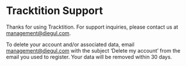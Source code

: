 <html lang="en">
<head>
  <meta charset="UTF-8" />
  <meta name="viewport" content="width=device-width, initial-scale=1.0"/>
</head>
<body>
  <h1>Tracktition Support</h1>
  <p>Thanks for using Tracktition. For support inquiries, please contact us at <a href="mailto:management@diegul.com">management@diegul.com</a>.</p>
  <p>To delete your account and/or associated data, email <a href="mailto:management@diegul.com">management@diegul.com</a> with the subject ‘Delete my account’ from the email you used to register. Your data will be removed within 30 days.</p>
</body>
</html>
